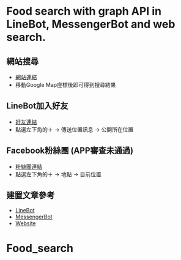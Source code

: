Food search with graph API in LineBot, MessengerBot and web search.
===================================================================

網站搜尋
-------
- [網站連結](https://johnwudevelop.tk/search)
- 移動Google Map座標後即可得到搜尋結果

LineBot加入好友
-------------
- [好友連結](https://line.me/R/ti/p/%40cqh3529k)
- 點選左下角的＋ -> 傳送位置訊息 -> 公開所在位置

Facebook粉絲團 (APP審查未通過)
-------------
- [粉絲團連結](https://www.facebook.com/%E7%BE%8E%E9%A3%9F%E5%BF%AB%E6%90%9C-844639869021578/?fref=ts)
- 點選左下角的＋ -> 地點 -> 目前位置

建置文章參考
----------
- [LineBot](https://medium.com/@johnwu2613/linebot-%E9%A4%90%E5%BB%B3%E8%B3%87%E8%A8%8A-with-ruby-on-rails-95b592851ca)
- [MessengerBot](https://medium.com/@johnwu2613/%E6%90%9C%E5%B0%8B%E9%A4%90%E5%BB%B3-facebook-bot-ruby-on-rails-b83787bea303)
- [Website](https://medium.com/@johnwu2613/linebot-%E9%A4%90%E5%BB%B3%E8%B3%87%E8%A8%8A-with-ruby-on-rails-95b592851ca)


# Food_search
